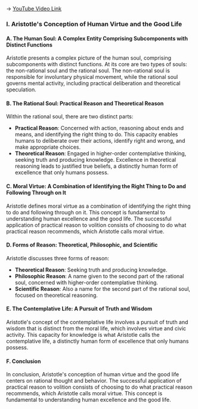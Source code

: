 -> [YouTube Video Link](https://www.youtube.com/watch?v=1zgi4DMOWpc&list=PLdLiRaajwSXSCRO9OwI0M9kfgcsPwq4gH&index=23&pp=iAQB)

### I. Aristotle's Conception of Human Virtue and the Good Life
#### A. The Human Soul: A Complex Entity Comprising Subcomponents with Distinct Functions

Aristotle presents a complex picture of the human soul, comprising subcomponents with distinct functions. At its core are two types of souls: the non-rational soul and the rational soul. The non-rational soul is responsible for involuntary physical movement, while the rational soul governs mental activity, including practical deliberation and theoretical speculation.

#### B. The Rational Soul: Practical Reason and Theoretical Reason

Within the rational soul, there are two distinct parts:

*   **Practical Reason**: Concerned with action, reasoning about ends and means, and identifying the right thing to do. This capacity enables humans to deliberate over their actions, identify right and wrong, and make appropriate choices.
*   **Theoretical Reason**: Engaged in higher-order contemplative thinking, seeking truth and producing knowledge. Excellence in theoretical reasoning leads to justified true beliefs, a distinctly human form of excellence that only humans possess.

#### C. Moral Virtue: A Combination of Identifying the Right Thing to Do and Following Through on It

Aristotle defines moral virtue as a combination of identifying the right thing to do and following through on it. This concept is fundamental to understanding human excellence and the good life. The successful application of practical reason to volition consists of choosing to do what practical reason recommends, which Aristotle calls moral virtue.

#### D. Forms of Reason: Theoretical, Philosophic, and Scientific

Aristotle discusses three forms of reason:

*   **Theoretical Reason**: Seeking truth and producing knowledge.
*   **Philosophic Reason**: A name given to the second part of the rational soul, concerned with higher-order contemplative thinking.
*   **Scientific Reason**: Also a name for the second part of the rational soul, focused on theoretical reasoning.

#### E. The Contemplative Life: A Pursuit of Truth and Wisdom

Aristotle's concept of the contemplative life involves a pursuit of truth and wisdom that is distinct from the moral life, which involves virtue and civic activity. This capacity for knowledge is what Aristotle calls the contemplative life, a distinctly human form of excellence that only humans possess.

#### F. Conclusion

In conclusion, Aristotle's conception of human virtue and the good life centers on rational thought and behavior. The successful application of practical reason to volition consists of choosing to do what practical reason recommends, which Aristotle calls moral virtue. This concept is fundamental to understanding human excellence and the good life.